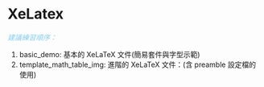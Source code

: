 # XeLatex

*<font color=skyblue>建議練習順序：</font>*
<ol>
  <li>basic_demo: 基本的 XeLaTeX 文件(簡易套件與字型示範)</li>
  <li>template_math_table_img: 進階的 XeLaTeX 文件：(含 preamble 設定檔的使用)</li>
</ol>
